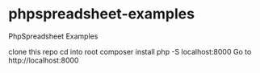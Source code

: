 # phpspreadsheet-examples
PhpSpreadsheet Examples

clone this repo
cd into root
composer install
php -S localhost:8000
Go to http://localhost:8000
